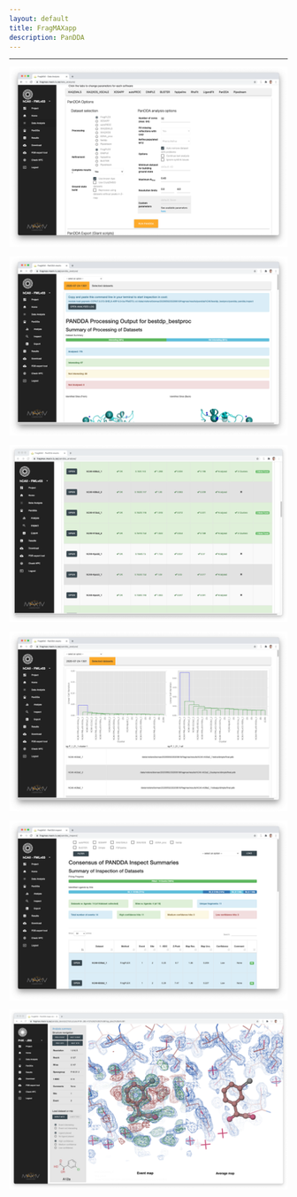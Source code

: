 ```yaml
---
layout: default
title: FragMAXapp
description: PanDDA
---
```


***

![](https://raw.githubusercontent.com/FragMAX/fragmax.github.io/master/assets/img/analysis3.png)

![](https://raw.githubusercontent.com/FragMAX/fragmax.github.io/master/assets/img/pandda0.png)

![](https://raw.githubusercontent.com/FragMAX/fragmax.github.io/master/assets/img/pandda1.png)

![](https://raw.githubusercontent.com/FragMAX/fragmax.github.io/master/assets/img/pandda2.png)

![](https://raw.githubusercontent.com/FragMAX/fragmax.github.io/master/assets/img/pandda3.png)

![](https://raw.githubusercontent.com/FragMAX/fragmax.github.io/master/assets/img/pandda5.png)
